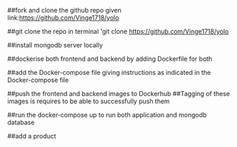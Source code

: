 ##fork and clone the github repo given 
link:https://github.com/Vinge1718/yolo

##git clone the repo in terminal
'git clone https://github.com/Vinge1718/yolo

##install mongodb server locally 

##dockerise both frontend and backend by adding Dockerfile for both

##add the Docker-compose file giving instructions as indicated in the Docker-compose file

 
##push the frontend and backend images to Dockerhub
##Tagging of these images is requires to be able to successfully push them

##run the docker-compose up to run both application and mongodb database 

##add a product 



